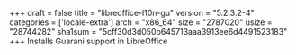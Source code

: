 +++
draft = false
title = "libreoffice-l10n-gu"
version = "5.2.3.2-4"
categories = ['locale-extra']
arch = "x86_64"
size = "2787020"
usize = "28744282"
sha1sum = "5cff30d3d050b645713aaa3913ee6d4491523183"
+++
Installs Guarani support in LibreOffice